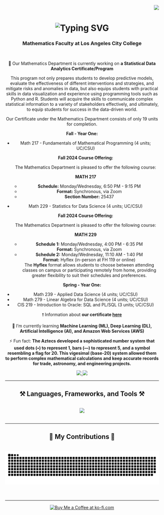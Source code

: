 <div align="right">
    <img src="https://visitor-badge.laobi.icu/badge?page_id=pineda0021.pineda0021" />
</div>

<h1 align="center">
    <img src="https://readme-typing-svg.herokuapp.com/?font=Righteous&size=35&center=true&vCenter=true&width=500&height=70&duration=4000&lines=Hi+There!+👋;+I'm+Edward+Pineda-Castro!;" alt="Typing SVG" />
</h1>

<h3 align="center">Mathematics Faculty at Los Angeles City College</h3>

<br/>

<div align="center">
 
 🔭 Our Mathematics Department is currently working on **a Statistical Data Analytics Certificate/Program**

This program not only prepares students to develop predictive models, evaluate the effectiveness of different interventions and strategies, and mitigate risks and anomalies in data, but also equips students with practical skills in data visualization and experience using programming tools such as Python and R. Students will acquire the skills to communicate complex statistical information to a variety of stakeholders effectively, and ultimately, to equip students for success in the data-driven world.

Our Certificate under the Mathematics Department consists of only 19 units for completion.

**Fall - Year One:**

- Math 217 - Fundamentals of Mathematical Programming (4 units; UC/CSU)
  
  **Fall 2024 Course Offering:**
  
  The Mathematics Department is pleased to offer the following course:
  
  **MATH 217**
  - **Schedule:** Monday/Wednesday, 6:50 PM - 9:15 PM  
  - **Format:** Synchronous, via Zoom  
  - **Section Number:** 25437

- Math 229 - Statistics for Data Science (4 units; UC/CSU)
  
  **Fall 2024 Course Offering:**
  
  The Mathematics Department is pleased to offer the following course:
  
  **MATH 229**
  - **Schedule 1:** Monday/Wednesday, 4:00 PM - 6:35 PM  
    **Format:** Synchronous, via Zoom  
  - **Schedule 2:** Monday/Wednesday, 11:10 AM - 1:40 PM  
    **Format:** Hyflex (in-person at FH 119 or online)  
    The **Hyflex** format allows students to choose between attending classes on campus or participating remotely from home, providing greater flexibility to suit their schedules and preferences.

**Spring - Year One:**

- Math 239 - Applied Data Science (4 units; UC/CSU)
- Math 279 - Linear Algebra for Data Science (4 units; UC/CSU)
- CIS 219 - Introduction to Oracle: SQL and PL/SQL (3 units; UC/CSU)
 
❗ Information about **our certificate [here](https://www.lacc.edu/academics/aos/statistical-data-analytics)**
 
 🌱 I’m currently learning **Machine Learning (ML), Deep Learning (DL), Artificial Intelligence (AI), and Amazon Web Services (AWS)**

⚡ Fun fact: **The Aztecs developed a sophisticated number system that used dots (•) to represent 1, bars (—) to represent 5, and a symbol resembling a flag for 20. This vigesimal (base-20) system allowed them to perform complex mathematical calculations and keep accurate records for trade, astronomy, and engineering projects.**

</div>

 
<div align="center"> 
  <a href="mailto:pinedaem@laccd.edu">
    <img src="https://img.shields.io/badge/Email-333333?style=for-the-badge&logo=gmail&logoColor=red" />
  </a>
  <a href="https://linkedin.com/in/edward-pineda-castro-b163b7119" target="_blank">
    <img src="https://img.shields.io/badge/LinkedIn-0077B5?style=for-the-badge&logo=linkedin&logoColor=white" target="_blank" />
  </a>
</div>

<hr/>

<h2 align="center">⚒️ Languages, Frameworks, and Tools ⚒️</h2>
<br/>
<div align="center">
    <img src="https://skillicons.dev/icons?i=react,bootstrap,html,vscode,github,r,python,c,java,c++" />
</div>

<br/>
<hr/>

<div align="center">
  <h2>🐍 My Contributions 🐍</h2>
  <br>
  <img alt="snake eating my contributions" src="https://raw.githubusercontent.com/salesp07/salesp07/output/github-contribution-grid-snake.svg" />
  <br/><br/><br/>
</div>

<hr/>

<div align="center">
  <a href='https://ko-fi.com/edwardpinedacastro' target='_blank'>
    <img height='64' style='border:0px;height:64px;' src='https://storage.ko-fi.com/cdn/kofi1.png?v=3' border='0' alt='Buy Me a Coffee at ko-fi.com' />
  </a>
</div>

